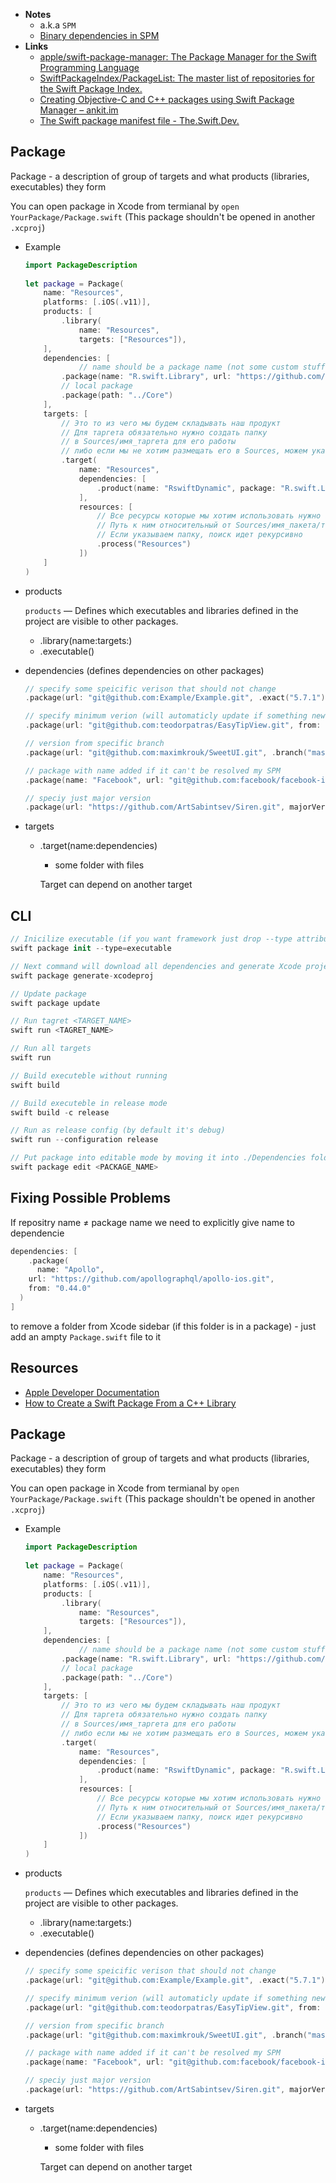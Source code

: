 - **Notes**
	- a.k.a `SPM`
	- [Binary dependencies in SPM](Swift%20Package%20Manager/Binary%20dependencies%20in%20SPM.md)
- **Links**
	- [apple/swift-package-manager: The Package Manager for the Swift Programming Language](https://github.com/apple/swift-package-manager)
	- [SwiftPackageIndex/PackageList: The master list of repositories for the Swift Package Index.](https://github.com/SwiftPackageIndex/PackageList)
	- [Creating Objective-C and C++ packages using Swift Package Manager – ankit.im](http://ankit.im/swift/2016/05/21/creating-objc-cpp-packages-with-swift-package-manager/)
	- [The Swift package manifest file - The.Swift.Dev.](https://theswiftdev.com/the-swift-package-manifest-file/)

## Package

Package - a description of group of targets and what products (libraries, executables) they form 

You can open package in Xcode from termianal by `open YourPackage/Package.swift` (This package shouldn't be opened in another `.xcproj`)

- Example
    
    ```swift
    import PackageDescription
     
    let package = Package(
        name: "Resources",
        platforms: [.iOS(.v11)],
        products: [
            .library(
                name: "Resources",
                targets: ["Resources"]),
        ],
        dependencies: [
    			// name should be a package name (not some custom stuff)
            .package(name: "R.swift.Library", url: "https://github.com/mac-cain13/R.swift.Library", .branch("master")),
            // local package
            .package(path: "../Core")
        ],
        targets: [
            // Это то из чего мы будем складывать наш продукт
            // Для таргета обязательно нужно создать папку 
          	// в Sources/имя_таргета для его работы
          	// либо если мы не хотим размещать его в Sources, можем указать "path:"
            .target(
                name: "Resources",
                dependencies: [
                    .product(name: "RswiftDynamic", package: "R.swift.Library")
                ],
                resources: [
                    // Все ресурсы которые мы хотим использовать нужно явно указать
                    // Путь к ним относительный от Sources/имя_пакета/то_что_мы_указали
                    // Если указываем папку, поиск идет рекурсивно
                    .process("Resources")
                ])
        ]
    )
    ```
    
- products
    
    `products` — Defines which executables and libraries defined in the project are visible to other packages.
    
    - .library(name:targets:)
    - .executable()
- dependencies (defines dependencies on other packages)
    
    ```swift
    // specify some speicific verison that should not change
    .package(url: "git@github.com:Example/Example.git", .exact("5.7.1"))
    
    // specify minimum verion (will automaticly update if something new is comming)
    .package(url: "git@github.com:teodorpatras/EasyTipView.git", from: "2.1.0")
    
    // version from specific branch
    .package(url: "git@github.com:maximkrouk/SweetUI.git", .branch("master"))
    
    // package with name added if it can't be resolved my SPM
    .package(name: "Facebook", url: "git@github.com:facebook/facebook-ios-sdk.git", from: "9.0.0")
    
    // speciy just major version
    .package(url: "https://github.com/ArtSabintsev/Siren.git", majorVersion: 5)
    ```
    
- targets
    - .target(name:dependencies)
        - some folder with files
        
        Target can depend on another target
        

## CLI

```swift
// Inicilize executable (if you want framework just drop --type attribute)
swift package init --type=executable

// Next command will download all dependencies and generate Xcode project
swift package generate-xcodeproj 

// Update package
swift package update

// Run tagret <TARGET_NAME>
swift run <TAGRET_NAME>

// Run all targets
swift run

// Build executeble without running
swift build

// Build executeble in release mode
swift build -c release 

// Run as release config (by default it's debug) 
swift run --configuration release

// Put package into editable mode by moving it into ./Dependencies folder
swift package edit <PACKAGE_NAME>
```

## Fixing Possible Problems

If repositry name ≠ package name we need to explicitly give name to dependencie

```swift
dependencies: [
	.package(
	  name: "Apollo",
    url: "https://github.com/apollographql/apollo-ios.git",
    from: "0.44.0"
  )
]
```

to remove a folder from Xcode sidebar (if this folder is in a package) - just add an ampty `Package.swift` file to it

## Resources

- [Apple Developer Documentation](https://developer.apple.com/documentation/swift_packages/organizing_your_code_with_local_packages)
- [How to Create a Swift Package From a C++ Library](https://betterprogramming.pub/how-to-create-a-swift-package-from-a-c-library-fb5cd606220f)

## Package

Package - a description of group of targets and what products (libraries, executables) they form 

You can open package in Xcode from termianal by `open YourPackage/Package.swift` (This package shouldn't be opened in another `.xcproj`)

- Example
    
    ```swift
    import PackageDescription
     
    let package = Package(
        name: "Resources",
        platforms: [.iOS(.v11)],
        products: [
            .library(
                name: "Resources",
                targets: ["Resources"]),
        ],
        dependencies: [
    			// name should be a package name (not some custom stuff)
            .package(name: "R.swift.Library", url: "https://github.com/mac-cain13/R.swift.Library", .branch("master")),
            // local package
            .package(path: "../Core")
        ],
        targets: [
            // Это то из чего мы будем складывать наш продукт
            // Для таргета обязательно нужно создать папку 
          	// в Sources/имя_таргета для его работы
          	// либо если мы не хотим размещать его в Sources, можем указать "path:"
            .target(
                name: "Resources",
                dependencies: [
                    .product(name: "RswiftDynamic", package: "R.swift.Library")
                ],
                resources: [
                    // Все ресурсы которые мы хотим использовать нужно явно указать
                    // Путь к ним относительный от Sources/имя_пакета/то_что_мы_указали
                    // Если указываем папку, поиск идет рекурсивно
                    .process("Resources")
                ])
        ]
    )
    ```
    
- products
    
    `products` — Defines which executables and libraries defined in the project are visible to other packages.
    
    - .library(name:targets:)
    - .executable()
- dependencies (defines dependencies on other packages)
    
    ```swift
    // specify some speicific verison that should not change
    .package(url: "git@github.com:Example/Example.git", .exact("5.7.1"))
    
    // specify minimum verion (will automaticly update if something new is comming)
    .package(url: "git@github.com:teodorpatras/EasyTipView.git", from: "2.1.0")
    
    // version from specific branch
    .package(url: "git@github.com:maximkrouk/SweetUI.git", .branch("master"))
    
    // package with name added if it can't be resolved my SPM
    .package(name: "Facebook", url: "git@github.com:facebook/facebook-ios-sdk.git", from: "9.0.0")
    
    // speciy just major version
    .package(url: "https://github.com/ArtSabintsev/Siren.git", majorVersion: 5)
    ```
    
- targets
    - .target(name:dependencies)
        - some folder with files
        
        Target can depend on another target
        